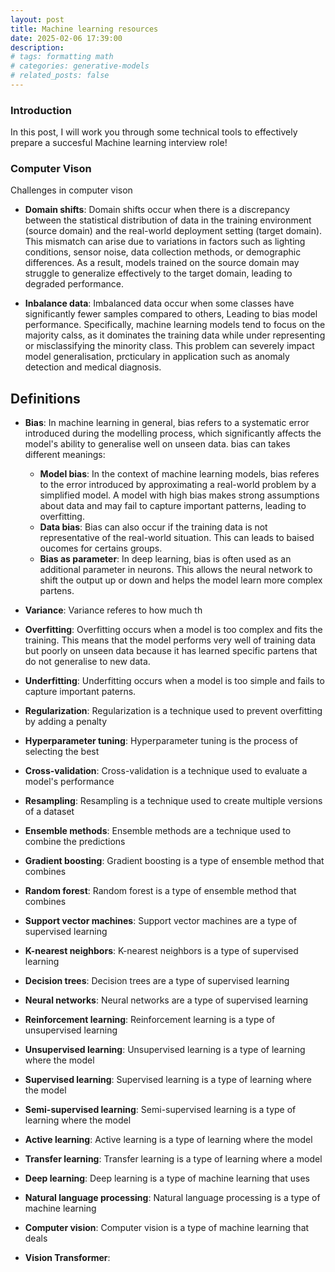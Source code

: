 ```yaml
---
layout: post
title: Machine learning resources
date: 2025-02-06 17:39:00
description:
# tags: formatting math
# categories: generative-models
# related_posts: false
---
```


<h3> Introduction </h3>
In this post, I will work you through some technical tools to effectively prepare a succesful Machine learning interview role!

<h3> Computer Vison </h3>
Challenges in computer vison

- **Domain shifts**: Domain shifts occur when there is a discrepancy between the statistical distribution of data in the training environment (source domain) and the real-world deployment setting (target domain). This mismatch can arise due to variations in factors such as lighting conditions, sensor noise, data collection methods, or demographic differences. As a result, models trained on the source domain may struggle to generalize effectively to the target domain, leading to degraded performance.

- **Inbalance data**: Imbalanced data occur when some classes have significantly fewer samples compared to others, Leading to bias model performance. Specifically, machine learning models tend to focus on the majority calss, as it dominates the training data while under representing or misclassifying the minority class. This problem can severely impact model generalisation, prcticulary in application such as anomaly detection and medical diagnosis.

<h2>Definitions</h2>

- **Bias**: In machine learning in general, bias refers to a systematic error introduced during the modelling process, which significantly affects the model's ability to generalise well on unseen data. bias can takes different meanings:
    * **Model bias**: In the context of machine learning models, bias referes to the error introduced by approximating a real-world problem by a simplified model. A model with high bias makes strong assumptions about data and may fail to capture important patterns, leading to overfitting. 
    * **Data bias**: Bias can also occur if the training data is not representative of the real-world situation. This can leads to baised oucomes for certains groups. 
    * **Bias as parameter**:  In deep learning, bias is often used as an additional parameter in neurons. This allows the neural network to shift the output up or down and helps the model learn more complex partens. 

- **Variance**: Variance referes to how much th

- **Overfitting**: Overfitting occurs when a model is too complex and fits the training. This means that the model performs very well of training data but poorly on unseen data because it has learned specific partens that do not generalise to new data. 
- **Underfitting**: Underfitting occurs when a model is too simple and fails to capture important paterns. 

- **Regularization**: Regularization is a technique used to prevent overfitting by adding a penalty
- **Hyperparameter tuning**: Hyperparameter tuning is the process of selecting the best
- **Cross-validation**: Cross-validation is a technique used to evaluate a model's performance
- **Resampling**: Resampling is a technique used to create multiple versions of a dataset
- **Ensemble methods**: Ensemble methods are a technique used to combine the predictions
- **Gradient boosting**: Gradient boosting is a type of ensemble method that combines
- **Random forest**: Random forest is a type of ensemble method that combines
- **Support vector machines**: Support vector machines are a type of supervised learning
- **K-nearest neighbors**: K-nearest neighbors is a type of supervised learning
- **Decision trees**: Decision trees are a type of supervised learning
- **Neural networks**: Neural networks are a type of supervised learning
- **Reinforcement learning**: Reinforcement learning is a type of unsupervised learning
- **Unsupervised learning**: Unsupervised learning is a type of learning where the model
- **Supervised learning**: Supervised learning is a type of learning where the model
- **Semi-supervised learning**: Semi-supervised learning is a type of learning where the model
- **Active learning**: Active learning is a type of learning where the model
- **Transfer learning**: Transfer learning is a type of learning where a model
- **Deep learning**: Deep learning is a type of machine learning that uses
- **Natural language processing**: Natural language processing is a type of machine learning
- **Computer vision**: Computer vision is a type of machine learning that deals
- **Vision Transformer**: 


<!--
<h3> Computer Vison </h3>
Challenges in computer vison

- **Domain shifts**:Domain shifts occur when there is a discrepancy between the statistical distribution of data in the training environment (source domain) and the real-world deployment setting (target domain). This mismatch can arise due to variations in factors such as lighting conditions, sensor noise, data collection methods, or demographic differences. As a result, models trained on the source domain may struggle to generalize effectively to the target domain, leading to degraded performance. Addressing domain shifts often involves techniques such as domain adaptation, domain generalization, or self-supervised learning to enhance model robustness across different environments.
- **Inbalance data**: Imbalanced data occur when some classes have significantly fewer samples compared to others, Leading to bias model performance. Specifically, machine learning models tend to focus on the majority calss, as it dominates the training data while under representing or misclassifying the minority class. This problem can severely impact model generalisation, prcticulary in application such as anomaly detection and medical diagnosis.  

$$
\begin{equation}\label{eq: test}
\sum_{k=1}^\infty |\langle x, e_k \rangle|^2 \leq \|x\|^2
\end{equation}
$$ -->

<!-- **Pixel-wise classification**:
**Instant classification**:
**edge detection**:
**Convolution**:
**Activation function**:
**ResNet**:
**VGG**:
**Skip-connection**:
**Vision transformer**:

--- -->
